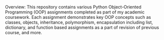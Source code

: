 Overview: 
This repository contains various Python Object-Oriented Programming (OOP) assignments completed as part of my academic coursework. Each assignment demonstrates key OOP concepts such as classes, objects, inheritance, polymorphism, encapsulation including list, dictionary, and function based assignments as a part of revision of previous course, and more.
